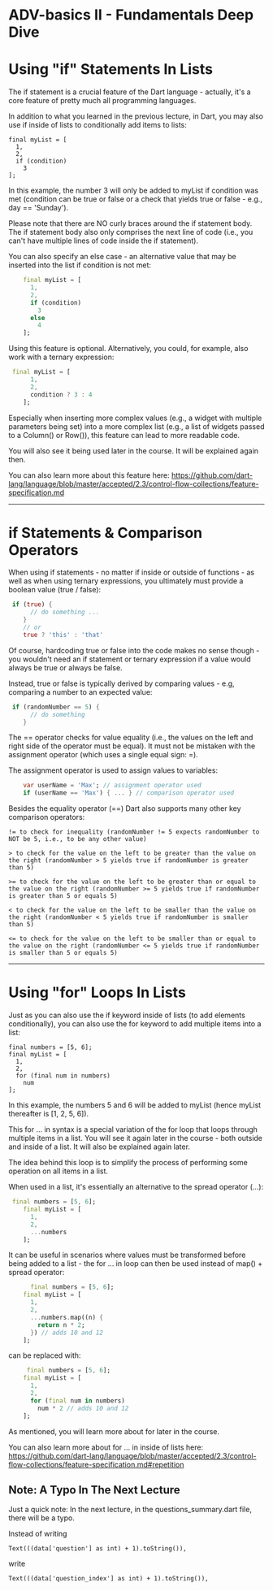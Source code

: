 # ADV-basics II - Fundamentals Deep Dive

# Using "if" Statements In Lists

The if statement is a crucial feature of the Dart language - actually, it's a core feature of pretty much all programming languages.

In addition to what you learned in the previous lecture, in Dart, you may also use if inside of lists to conditionally add items to lists:

    final myList = [
      1,
      2,
      if (condition)
        3
    ];

In this example, the number 3 will only be added to myList if condition was met (condition can be true or false or a check that yields true or false - e.g., day == 'Sunday').

Please note that there are NO curly braces around the if statement body. The if statement body also only comprises the next line of code (i.e., you can't have multiple lines of code inside the if statement).

You can also specify an else case - an alternative value that may be inserted into the list if condition is not met:

```dart
    final myList = [
      1,
      2,
      if (condition)
        3
      else
        4
    ];
```

Using this feature is optional. Alternatively, you could, for example, also work with a ternary expression:

```dart
 final myList = [
      1,
      2,
      condition ? 3 : 4
    ];
```    

Especially when inserting more complex values (e.g., a widget with multiple parameters being set) into a more complex list (e.g., a list of widgets passed to a Column() or Row()), this feature can lead to more readable code.

You will also see it being used later in the course. It will be explained again then.

You can also learn more about this feature here: <https://github.com/dart-lang/language/blob/master/accepted/2.3/control-flow-collections/feature-specification.md>

---

# if Statements & Comparison Operators

When using if statements - no matter if inside or outside of functions - as well as when using ternary expressions, you ultimately must provide a boolean value (true / false):

```dart
 if (true) {
      // do something ...
    }
    // or
    true ? 'this' : 'that'
```

Of course, hardcoding true or false into the code makes no sense though - you wouldn't need an if statement or ternary expression if a value would always be true or always be false.

Instead, true or false is typically derived by comparing values - e.g, comparing a number to an expected value:

```dart
 if (randomNumber == 5) {
      // do something
    }
```

The == operator checks for value equality (i.e., the values on the left and right side of the operator must be equal). It must not be mistaken with the assignment operator (which uses a single equal sign: =).

The assignment operator is used to assign values to variables:

```dart
    var userName = 'Max'; // assignment operator used
    if (userName == 'Max') { ... } // comparison operator used
```

Besides the equality operator (==) Dart also supports many other key comparison operators:

    != to check for inequality (randomNumber != 5 expects randomNumber to NOT be 5, i.e., to be any other value)

    > to check for the value on the left to be greater than the value on the right (randomNumber > 5 yields true if randomNumber is greater than 5)

    >= to check for the value on the left to be greater than or equal to the value on the right (randomNumber >= 5 yields true if randomNumber is greater than 5 or equals 5)

    < to check for the value on the left to be smaller than the value on the right (randomNumber < 5 yields true if randomNumber is smaller than 5)

    <= to check for the value on the left to be smaller than or equal to the value on the right (randomNumber <= 5 yields true if randomNumber is smaller than 5 or equals 5)
---

# Using "for" Loops In Lists

Just as you can also use the if keyword inside of lists (to add elements conditionally), you can also use the for keyword to add multiple items into a list:

    final numbers = [5, 6];
    final myList = [
      1,
      2,
      for (final num in numbers)
        num
    ];

In this example, the numbers 5 and 6 will be added to myList (hence myList thereafter is [1, 2, 5, 6]).

This for ... in syntax is a special variation of the for loop that loops through multiple items in a list. You will see it again later in the course - both outside and inside of a list. It will also be explained again later.

The idea behind this loop is to simplify the process of performing some operation on all items in a list.

When used in a list, it's essentially an alternative to the spread operator (...):

```dart
 final numbers = [5, 6];
    final myList = [
      1,
      2,
      ...numbers
    ];
```
   

It can be useful in scenarios where values must be transformed before being added to a list - the for ... in loop can then be used instead of map() + spread operator:

```dart
      final numbers = [5, 6];
    final myList = [
      1,
      2,
      ...numbers.map((n) {
        return n * 2; 
      }) // adds 10 and 12
    ];
```

can be replaced with:

```dart
     final numbers = [5, 6];
    final myList = [
      1,
      2,
      for (final num in numbers)
        num * 2 // adds 10 and 12
    ];
```


As mentioned, you will learn more about for later in the course.

You can also learn more about for ... in inside of lists here: https://github.com/dart-lang/language/blob/master/accepted/2.3/control-flow-collections/feature-specification.md#repetition


## Note: A Typo In The Next Lecture

Just a quick note: In the next lecture, in the questions_summary.dart file, there will be a typo.

Instead of writing

    Text(((data['question'] as int) + 1).toString()),

write

    Text(((data['question_index'] as int) + 1).toString()),

